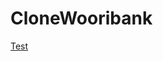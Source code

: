 # CloneWooribank

<a href="https://seongseokwon.github.io/CloneWooribank/WooriBank/index.html"> Test</a>

